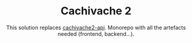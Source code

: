 <div align=center>
  
  # Cachivache 2
  This solution replaces [cachivache2-api](https://github.com/pablomgdev/cachivache2-api). Monorepo with all the artefacts needed (frontend, backend...).
</div>
